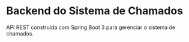 # Backend do Sistema de Chamados

API REST construída com Spring Boot 3 para gerenciar o sistema de chamados.
